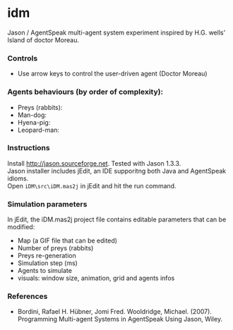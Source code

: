 idm
===

Jason / AgentSpeak multi-agent system experiment inspired by H.G. wells' Island of doctor Moreau.

### Controls
- Use arrow keys to control the user-driven agent (Doctor Moreau)

### Agents behaviours (by order of complexity):
- Preys (rabbits):
- Man-dog:
- Hyena-pig:
- Leopard-man:

### Instructions
Install http://jason.sourceforge.net. Tested with Jason 1.3.3.  
Jason installer includes jEdit, an IDE supporitng both Java and AgentSpeak idioms.   
Open `iDM\src\iDM.mas2j` in jEdit and hit the run command.

### Simulation parameters
In jEdit, the iDM.mas2j project file contains editable parameters that can be modified:  
- Map (a GIF file that can be edited)
- Number of preys (rabbits)
- Preys re-generation 
- Simulation step (ms)
- Agents to simulate
- visuals: window size, animation, grid and agents infos

### References
- Bordini, Rafael H. Hübner, Jomi Fred. Wooldridge, Michael. (2007). Programming Multi-agent Systems in AgentSpeak Using Jason, Wiley.
